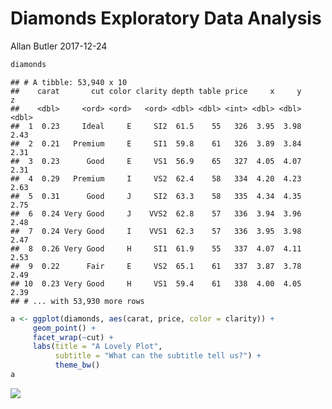 Diamonds Exploratory Data Analysis
================
Allan Butler
2017-12-24

``` r
diamonds
```

    ## # A tibble: 53,940 x 10
    ##    carat       cut color clarity depth table price     x     y     z
    ##    <dbl>     <ord> <ord>   <ord> <dbl> <dbl> <int> <dbl> <dbl> <dbl>
    ##  1  0.23     Ideal     E     SI2  61.5    55   326  3.95  3.98  2.43
    ##  2  0.21   Premium     E     SI1  59.8    61   326  3.89  3.84  2.31
    ##  3  0.23      Good     E     VS1  56.9    65   327  4.05  4.07  2.31
    ##  4  0.29   Premium     I     VS2  62.4    58   334  4.20  4.23  2.63
    ##  5  0.31      Good     J     SI2  63.3    58   335  4.34  4.35  2.75
    ##  6  0.24 Very Good     J    VVS2  62.8    57   336  3.94  3.96  2.48
    ##  7  0.24 Very Good     I    VVS1  62.3    57   336  3.95  3.98  2.47
    ##  8  0.26 Very Good     H     SI1  61.9    55   337  4.07  4.11  2.53
    ##  9  0.22      Fair     E     VS2  65.1    61   337  3.87  3.78  2.49
    ## 10  0.23 Very Good     H     VS1  59.4    61   338  4.00  4.05  2.39
    ## # ... with 53,930 more rows

``` r
a <- ggplot(diamonds, aes(carat, price, color = clarity)) +
     geom_point() +
     facet_wrap(~cut) +
     labs(title = "A Lovely Plot",
          subtitle = "What can the subtitle tell us?") +
          theme_bw()
a 
```


![](diamonds_files/figure-markdown_github-ascii_identifiers/unnamed-chunk-3-1.png)
